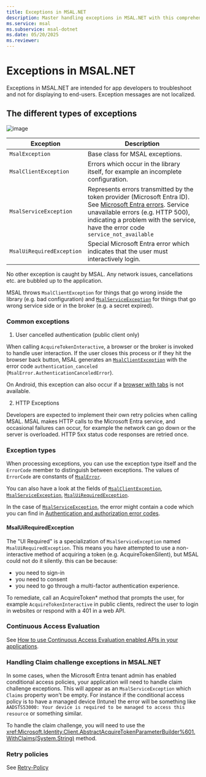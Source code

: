 ```yaml
---
title: Exceptions in MSAL.NET
description: Master handling exceptions in MSAL.NET with this comprehensive guide. Learn about different types of exceptions, common issues, and how to implement retry policies.
ms.service: msal
ms.subservice: msal-dotnet
ms.date: 05/20/2025
ms.reviewer: 
---
```


# Exceptions in MSAL.NET

Exceptions in MSAL.NET are intended for app developers to troubleshoot and not for displaying to end-users. Exception messages are not localized.

## The different types of exceptions

![image](../../media/msal-exceptions.png)

| Exception                 | Description                                                                                                                                                                                                    |
|---------------------------|----------------------------------------------------------------------------------------------------------------------------------------------------------------------------------------------------------------|
| `MsalException`           | Base class for MSAL exceptions.                                                                                                                                                                                |
| `MsalClientException`     | Errors which occur in the library itself, for example an incomplete configuration.                                                                                                                             |
| `MsalServiceException`    | Represents errors transmitted by the token provider (Microsoft Entra ID). See [Microsoft Entra errors](/azure/active-directory/develop/reference-aadsts-error-codes#handling-error-codes-in-your-application). Service unavailable errors (e.g. HTTP 500), indicating a problem with the service, have the error code `service_not_available` |
| `MsalUiRequiredException` | Special Microsoft Entra error which indicates that the user must interactively login.                                                                                                                                      |

No other exception is caught by MSAL. Any network issues, cancellations etc. are bubbled up to the application.

MSAL throws `MsalClientException` for things that go wrong inside the library (e.g. bad configuration) and [`MsalServiceException`](xref:Microsoft.Identity.Client.MsalServiceException) for things that go wrong service side or in the broker (e.g. a secret expired).

### Common exceptions

1. User cancelled authentication (public client only)

When calling `AcquireTokenInteractive`, a browser or the broker is invoked to handle user interaction. If the user closes this process or if they hit the browser back button, MSAL generates an [`MsalClientException`](xref:Microsoft.Identity.Client.MsalClientException) with the error code `authentication_canceled` (`MsalError.AuthenticationCanceledError`).

On Android, this exception can also occur if a [browser with tabs](/azure/active-directory/develop/msal-net-system-browser-android-considerations) is not available.

2. HTTP Exceptions

Developers are expected to implement their own retry policies when calling MSAL. MSAL makes HTTP calls to the Microsoft Entra service, and occasional failures can occur, for example the network can go down or the server is overloaded. HTTP 5xx status code responses are retried once.

### Exception types

When processing exceptions, you can use the exception type itself and the `ErrorCode` member to distinguish between exceptions. The values of `ErrorCode` are constants of [`MsalError`](xref:Microsoft.Identity.Client.MsalError).

You can also have a look at the fields of [`MsalClientException`](xref:Microsoft.Identity.Client.MsalClientException), [`MsalServiceException`](xref:Microsoft.Identity.Client.MsalServiceException), [`MsalUiRequiredException`](xref:Microsoft.Identity.Client.MsalUiRequiredException).

In the case of [`MsalServiceException`](xref:Microsoft.Identity.Client.MsalServiceException), the error might contain a code which you can find in [Authentication and authorization error codes](/azure/active-directory/develop/reference-aadsts-error-codes).

#### MsalUiRequiredException

The "UI Required" is a specialization of `MsalServiceException` named `MsalUiRequiredException`. This means you have attempted to use a non-interactive method of acquiring a token (e.g. AcquireTokenSilent), but MSAL could not do it silently. this can be because:

- you need to sign-in
- you need to consent
- you need to go through a multi-factor authentication experience.

To remediate, call an AcquireToken* method that prompts the user, for example `AcquireTokenInteractive` in public clients, redirect the user to login in websites or respond with a 401 in a web API.

### Continuous Access Evaluation

See [How to use Continuous Access Evaluation enabled APIs in your applications](/entra/identity-platform/app-resilience-continuous-access-evaluation).

### Handling Claim challenge exceptions in MSAL.NET

In some cases, when the Microsoft Entra tenant admin has enabled conditional access policies, your application will need to handle claim challenge exceptions. This will appear as an `MsalServiceException` which `Claims` property won't be empty. For instance if the conditional access policy is to have a managed device (Intune) the error will be something like `AADSTS53000: Your device is required to be managed to access this resource` or something similar.

To handle the claim challenge, you will need to use the <xref:Microsoft.Identity.Client.AbstractAcquireTokenParameterBuilder%601.WithClaims(System.String)> method.

### Retry policies

See [Retry-Policy](../exceptions/retry-policy.md)
